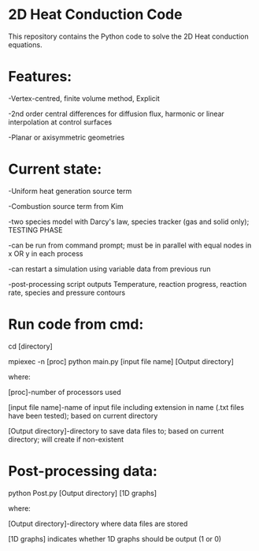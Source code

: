 # 2D Heat Conduction Code

This repository contains the Python code to solve the 2D Heat conduction equations.

# Features:
-Vertex-centred, finite volume method, Explicit

-2nd order central differences for diffusion flux, harmonic or linear interpolation at control surfaces

-Planar or axisymmetric geometries

# Current state:
-Uniform heat generation source term

-Combustion source term from Kim

-two species model with Darcy's law, species tracker (gas and solid only); TESTING PHASE

-can be run from command prompt; must be in parallel with equal nodes in x OR y in each process

-can restart a simulation using variable data from previous run

-post-processing script outputs Temperature, reaction progress, reaction rate, species and pressure contours

# Run code from cmd:
cd [directory]

mpiexec -n [proc] python main.py [input file name] [Output directory]

where:

[proc]-number of processors used

[input file name]-name of input file including extension in name (.txt files have been tested); based on current directory

[Output directory]-directory to save data files to; based on current directory; will create if non-existent

# Post-processing data:
python Post.py [Output directory] [1D graphs]

where:

[Output directory]-directory where data files are stored

[1D graphs] indicates whether 1D graphs should be output (1 or 0)